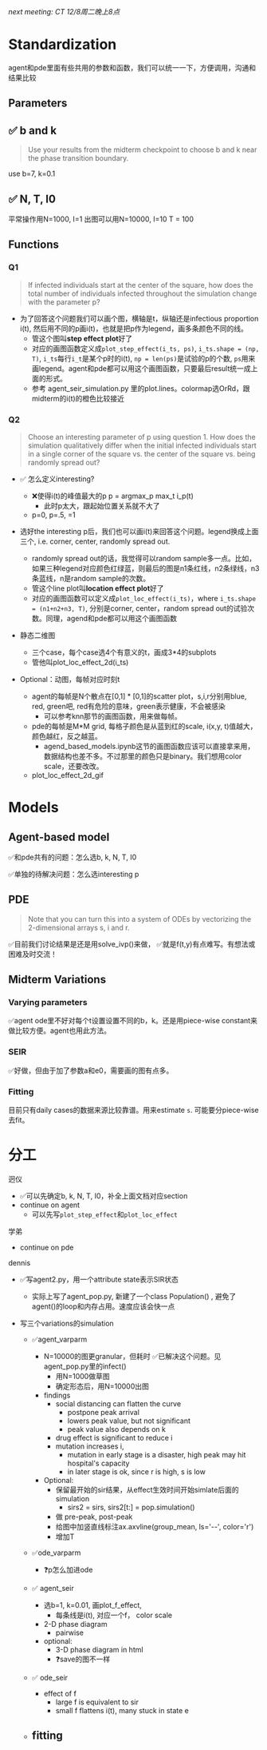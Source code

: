 
*next meeting: CT 12/8周二晚上8点*

# Standardization

agent和pde里面有些共用的参数和函数，我们可以统一一下，方便调用，沟通和结果比较

## Parameters

## ✅ b and k

 > Use your results from the midterm checkpoint to choose b and k near the phase transition boundary.

 use b=7, k=0.1

## ✅ N, T, I0

平常操作用N=1000, I=1
出图可以用N=10000, I=10
T = 100

## Functions

### Q1

> If infected individuals start at the center of the square, how does the total number of individuals infected throughout the simulation change with the parameter p?

- 为了回答这个问题我们可以画个图，横轴是t，纵轴还是infectious proportion i(t), 然后用不同的p画i(t)，也就是把p作为legend，画多条颜色不同的线。
  - 管这个图叫**step effect plot**好了
  - 对应的画图函数定义成`plot_step_effect(i_ts, ps)`,  `i_ts.shape = (np, T)`, `i_ts`每行`i_t`是某个p时的i(t), `np = len(ps)`是试验的p的个数, `ps`用来画legend。agent和pde都可以用这个画图函数，只要最后result统一成上面的形式。
  - 参考 agent_seir_simulation.py 里的plot.lines。colormap选OrRd，跟midterm的i(t)的橙色比较接近


### Q2

> Choose an interesting parameter of p using question 1. How does the simulation qualitatively differ when the initial infected individuals start in a single corner of the square vs. the center of the square vs. being randomly spread out?

- ✅ 怎么定义interesting?
  - ❌使得i(t)的峰值最大的p   p = argmax_p max_t i_p(t)  
    - 此时p太大，跟起始位置关系就不大了
  - p=0, p=.5, =1

- 选好the interesting p后，我们也可以画i(t)来回答这个问题。legend换成上面三个, i.e. corner, center, randomly spread out.
  - randomly spread out的话，我觉得可以random sample多一点。比如，如果三种legend对应颜色红绿蓝，则最后的图是n1条红线，n2条绿线，n3条蓝线，n是random sample的次数。
  - 管这个line plot叫**location effect plot**好了
  - 对应的画图函数可以定义成`plot_loc_effect(i_ts)`，where `i_ts.shape = (n1+n2+n3, T)`, 分别是corner, center，random spread out的试验次数。同理，agend和pde都可以用这个画图函数


- 静态二维图
  - 三个case，每个case选4个有意义的t，画成3*4的subplots
  - 管他叫plot_loc_effect_2d(i_ts)


- Optional：动图，每帧对应时刻t
  - agent的每帧是N个散点在[0,1] * [0,1]的scatter plot，s,i,r分别用blue, red, green吧, red有危险的意味，green表示健康，不会被感染
    - 可以参考knn那节的画图函数，用来做每帧。
  - pde的每帧是M*M grid, 每格子颜色是从蓝到红的scale, i(x,y, t)值越大，颜色越红，反之越蓝。
    - agend_based_models.ipynb这节的画图函数应该可以直接拿来用，数据结构也差不多。不过那里的颜色只是binary。我们想用color scale，还要改改。
  - plot_loc_effect_2d_gif

# Models

## Agent-based model

✅和pde共有的问题：怎么选b, k, N, T, I0

✅单独的待解决问题：怎么选interesting p

## PDE

> Note that you can turn this into a system of ODEs by vectorizing the 2-dimensional arrays s, i and r.

✅目前我们讨论结果是还是用solve_ivp()来做，
✅就是f(t,y)有点难写。有想法或困难及时交流！

## Midterm Variations

### Varying parameters
✅agent
ode里不好对每个t设置设置不同的b，k。还是用piece-wise constant来做比较方便。agent也用此方法。

### SEIR
✅好做，但由于加了参数a和e0，需要画的图有点多。

### Fitting
目前只有daily cases的数据来源比较靠谱。用来estimate `s`.
可能要分piece-wise去fit。

# 分工

迥仪
  - ✅可以先确定b, k, N, T, I0，补全上面文档对应section
  - continue on agent
    - 可以先写`plot_step_effect`和`plot_loc_effect`

学弟
  - continue on pde

dennis
  - ✅写agent2.py，用一个attribute state表示SIR状态
    - 实际上写了agent_pop.py, 新建了一个class Population() , 避免了agent()的loop和内存占用。速度应该会快一点

  - 写三个variations的simulation
    - ✅agent_varparm
      - N=10000的图更granular，但耗时 ✅已解决这个问题。见agent_pop.py里的infect()
        - 用N=1000做草图
        - 确定形态后，用N=10000出图
      - findings
        - social distancing can flatten the curve
          - postpone peak arrival
          - lowers peak value, but not significant
          - peak value also depends on k
        - drug effect is significant to reduce i
        - mutation increases i,
          - mutation in early stage is a disaster, high peak may hit hospital's capacity
          - in later stage is ok, since r is high, s is low
      - Optional:
        - 保留最开始的sir结果，从effect生效时间开始simlate后面的simulation
          - sirs2 = sirs, sirs2[t:] = pop.simulation()
        - 做 pre-peak, post-peak
        - 给图中加竖直线标注ax.axvline(group_mean, ls='--', color='r')
        - 增加T

    - ✅ode_varparm
        - ❓p怎么加进ode
    - ✅ agent_seir
      - 选b=1, k=0.01, 画plot_f_effect,
        - 每条线是i(t), 对应一个f，    color scale
      - 2-D phase diagram
        - pairwise
      - optional:
        - 3-D phase diagram in html
        - ❓save的图不一样

    - ✅ ode_seir
      - effect of f
        - large f is equivalent to sir
        - small f flattens i(t), many stuck in state e

    - fitting
      - 
